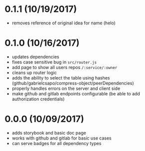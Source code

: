 # 0.1.1 (10/19/2017)

- removes reference of original idea for name (helo) 

# 0.1.0 (10/16/2017)

- updates dependencies
- fixes case sensitive bug in `src/router.js`
- add page to show all users repos `/:service/:owner`
- cleans up router logic
- adds the ability to select the table using hashes (github/gabrielcsapo/compress-object/peerDependencies)
- properly handles errors on the server and client side
- make github and gitlab endpoints configurable (be able to add authorization credentials)

# 0.0.0 (10/09/2017)

- adds storybook and basic doc page
- works with github and gitlab for basic use cases
- can serve badges for all dependency types

